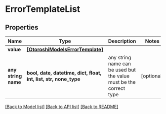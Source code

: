 # ErrorTemplateList


## Properties
Name | Type | Description | Notes
------------ | ------------- | ------------- | -------------
**value** | [**[OtoroshiModelsErrorTemplate]**](OtoroshiModelsErrorTemplate.md) |  | 
**any string name** | **bool, date, datetime, dict, float, int, list, str, none_type** | any string name can be used but the value must be the correct type | [optional]

[[Back to Model list]](../README.md#documentation-for-models) [[Back to API list]](../README.md#documentation-for-api-endpoints) [[Back to README]](../README.md)


